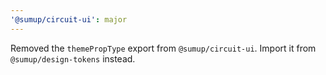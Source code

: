 ```yaml
---
'@sumup/circuit-ui': major
---
```


Removed the `themePropType` export from `@sumup/circuit-ui`. Import it from `@sumup/design-tokens` instead.
